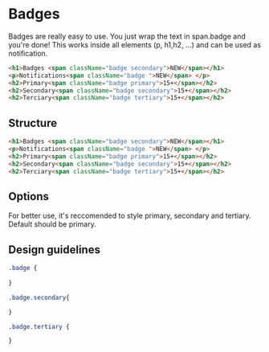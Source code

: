 # Badges
Badges are really easy to use. You just wrap the text in span.badge and you're done! This works inside all elements (p, h1,h2, ...) and can be used as notification.
``` html sample
<h1>Badges <span className="badge secondary">NEW</span></h1>
<p>Notifications<span className="badge ">NEW</span> </p>
<h2>Primary<span className="badge primary">15+</span></h2>
<h2>Secondary<span className="badge secondary">15+</span></h2>
<h2>Terciary<span className="badge tertiary">15+</span></h2>
```
## Structure
``` html
<h1>Badges <span className="badge secondary">NEW</span></h1>
<p>Notifications<span className="badge ">NEW</span> </p>
<h2>Primary<span className="badge primary">15+</span></h2>
<h2>Secondary<span className="badge secondary">15+</span></h2>
<h2>Terciary<span className="badge tertiary">15+</span></h2>
```
## Options
For better use, it's reccomended to style primary, secondary and tertiary. Default should be primary.

## Design guidelines
``` css
.badge {
	
}

.badge.secondary{

}

.badge.tertiary {

}
```
